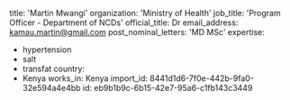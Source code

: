 title: 'Martin Mwangi'
organization: 'Ministry of Health'
job_title: 'Program Officer - Department of NCDs'
official_title: Dr
email_address: kamau.martin@gmail.com
post_nominal_letters: 'MD MSc'
expertise:
  - hypertension
  - salt
  - transfat
country:
  - Kenya
works_in: Kenya
import_id: 8441d1d6-7f0e-442b-9fa0-32e594a4e4bb
id: eb9b1b9c-6b15-42e7-95a6-c1fb143c3449
